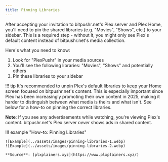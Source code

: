 ```yaml
---
title: Pinning Libraries
---
```


After accepting your invitation to bitpushr.net's Plex server and Plex Home, you'll need to pin the shared libraries (e.g. "Movies", "Shows", etc.) to your sidebar. This is a required step - without it, you might only see Plex's default content instead of bitpushr.net's media collection.

Here's what you need to know:

1. Look for "PlexPushr" in your media sources
2. You'll see the following libraries: "Movies", "Shows" and potentially others
3. Pin these libraries to your sidebar

!!! tip
    It's recommended to unpin Plex's default libraries to keep your Home screen focused on bitpushr.net's content. This is especially important since Plex has been increasingly promoting their own content in 2025, making it harder to distinguish between what media is theirs and what isn't. See below for a how-to on pinning the correct libraries.

**Note**: If you see any advertisements while watching, you're viewing Plex's content. bitpushr.net's Plex server *never* shows ads in shared content.

!!! example "How-to: Pinning Libraries"

    ![Example](../assets/images/pinning-libraries-1.webp)
    ![Example](../assets/images/pinning-libraries-2.webp)

    **Source**: [plxplainers.xyz](https://www.plxplainers.xyz/)

